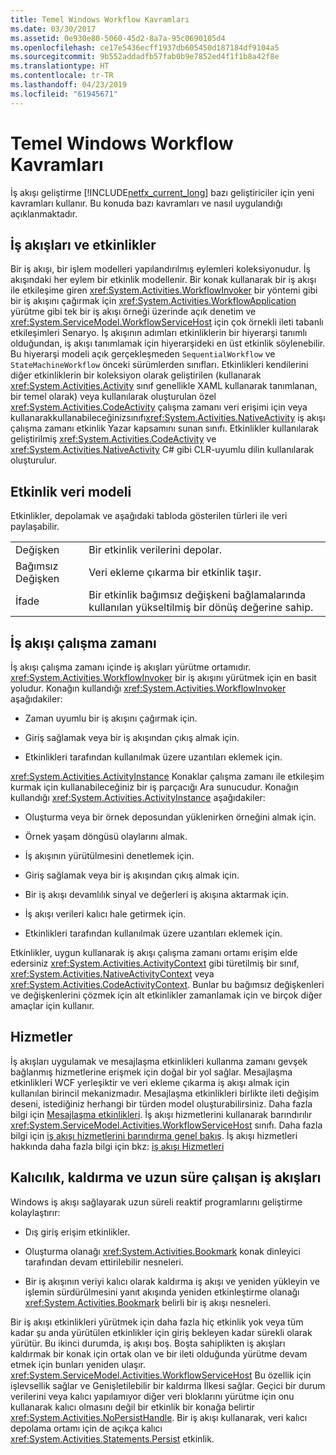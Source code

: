 ```yaml
---
title: Temel Windows Workflow Kavramları
ms.date: 03/30/2017
ms.assetid: 0e930e80-5060-45d2-8a7a-95c0690105d4
ms.openlocfilehash: ce17e5436ecff1937db605450d187184df9104a5
ms.sourcegitcommit: 9b552addadfb57fab0b9e7852ed4f1f1b8a42f8e
ms.translationtype: HT
ms.contentlocale: tr-TR
ms.lasthandoff: 04/23/2019
ms.locfileid: "61945671"
---
```

# <a name="fundamental-windows-workflow-concepts"></a>Temel Windows Workflow Kavramları
İş akışı geliştirme [!INCLUDE[netfx_current_long](../../../includes/netfx-current-long-md.md)] bazı geliştiriciler için yeni kavramları kullanır. Bu konuda bazı kavramları ve nasıl uygulandığı açıklanmaktadır.  
  
## <a name="workflows-and-activities"></a>İş akışları ve etkinlikler  
 Bir iş akışı, bir işlem modelleri yapılandırılmış eylemleri koleksiyonudur. İş akışındaki her eylem bir etkinlik modellenir. Bir konak kullanarak bir iş akışı ile etkileşime giren <xref:System.Activities.WorkflowInvoker> bir yöntemi gibi bir iş akışını çağırmak için <xref:System.Activities.WorkflowApplication> yürütme gibi tek bir iş akışı örneği üzerinde açık denetim ve <xref:System.ServiceModel.WorkflowServiceHost> için çok örnekli ileti tabanlı etkileşimleri Senaryo. İş akışının adımları etkinliklerin bir hiyerarşi tanımlı olduğundan, iş akışı tanımlamak için hiyerarşideki en üst etkinlik söylenebilir. Bu hiyerarşi modeli açık gerçekleşmeden `SequentialWorkflow` ve `StateMachineWorkflow` önceki sürümlerden sınıfları. Etkinlikleri kendilerini diğer etkinliklerin bir koleksiyon olarak geliştirilen (kullanarak <xref:System.Activities.Activity> sınıf genellikle XAML kullanarak tanımlanan, bir temel olarak) veya kullanılarak oluşturulan özel <xref:System.Activities.CodeActivity> çalışma zamanı veri erişimi için veya kullanarakkullanabileceğinizsınıfı<xref:System.Activities.NativeActivity> iş akışı çalışma zamanı etkinlik Yazar kapsamını sunan sınıfı. Etkinlikler kullanılarak geliştirilmiş <xref:System.Activities.CodeActivity> ve <xref:System.Activities.NativeActivity> C# gibi CLR-uyumlu dilin kullanılarak oluşturulur.  
  
## <a name="activity-data-model"></a>Etkinlik veri modeli  
 Etkinlikler, depolamak ve aşağıdaki tabloda gösterilen türleri ile veri paylaşabilir.  
  
|||  
|-|-|  
|Değişken|Bir etkinlik verilerini depolar.|  
|Bağımsız Değişken|Veri ekleme çıkarma bir etkinlik taşır.|  
|İfade|Bir etkinlik bağımsız değişkeni bağlamalarında kullanılan yükseltilmiş bir dönüş değerine sahip.|  
  
## <a name="workflow-runtime"></a>İş akışı çalışma zamanı  
 İş akışı çalışma zamanı içinde iş akışları yürütme ortamıdır. <xref:System.Activities.WorkflowInvoker> bir iş akışını yürütmek için en basit yoludur. Konağın kullandığı <xref:System.Activities.WorkflowInvoker> aşağıdakiler:  
  
- Zaman uyumlu bir iş akışını çağırmak için.  
  
- Giriş sağlamak veya bir iş akışından çıkış almak için.  
  
- Etkinlikleri tarafından kullanılmak üzere uzantıları eklemek için.  
  
 <xref:System.Activities.ActivityInstance> Konaklar çalışma zamanı ile etkileşim kurmak için kullanabileceğiniz bir iş parçacığı Ara sunucudur. Konağın kullandığı <xref:System.Activities.ActivityInstance> aşağıdakiler:  
  
- Oluşturma veya bir örnek deposundan yüklenirken örneğini almak için.  
  
- Örnek yaşam döngüsü olaylarını almak.  
  
- İş akışının yürütülmesini denetlemek için.  
  
- Giriş sağlamak veya bir iş akışından çıkış almak için.  
  
- Bir iş akışı devamlılık sinyal ve değerleri iş akışına aktarmak için.  
  
- İş akışı verileri kalıcı hale getirmek için.  
  
- Etkinlikleri tarafından kullanılmak üzere uzantıları eklemek için.  
  
 Etkinlikler, uygun kullanarak iş akışı çalışma zamanı ortamı erişim elde edersiniz <xref:System.Activities.ActivityContext> gibi türetilmiş bir sınıf, <xref:System.Activities.NativeActivityContext> veya <xref:System.Activities.CodeActivityContext>. Bunlar bu bağımsız değişkenleri ve değişkenlerini çözmek için alt etkinlikler zamanlamak için ve birçok diğer amaçlar için kullanır.  
  
## <a name="services"></a>Hizmetler  
 İş akışları uygulamak ve mesajlaşma etkinlikleri kullanma zamanı gevşek bağlanmış hizmetlerine erişmek için doğal bir yol sağlar. Mesajlaşma etkinlikleri WCF yerleşiktir ve veri ekleme çıkarma iş akışı almak için kullanılan birincil mekanizmadır. Mesajlaşma etkinlikleri birlikte ileti değişim deseni, istediğiniz herhangi bir türden model oluşturabilirsiniz. Daha fazla bilgi için [Mesajlaşma etkinlikleri](../wcf/feature-details/messaging-activities.md). İş akışı hizmetlerini kullanarak barındırılır <xref:System.ServiceModel.Activities.WorkflowServiceHost> sınıfı. Daha fazla bilgi için [iş akışı hizmetlerini barındırma genel bakış](../wcf/feature-details/hosting-workflow-services-overview.md). İş akışı hizmetleri hakkında daha fazla bilgi için bkz: [iş akışı Hizmetleri](../wcf/feature-details/workflow-services.md)  
  
## <a name="persistence-unloading-and-long-running-workflows"></a>Kalıcılık, kaldırma ve uzun süre çalışan iş akışları  
 Windows iş akışı sağlayarak uzun süreli reaktif programlarını geliştirme kolaylaştırır:  
  
- Dış giriş erişim etkinlikler.  
  
- Oluşturma olanağı <xref:System.Activities.Bookmark> konak dinleyici tarafından devam ettirilebilir nesneleri.  
  
- Bir iş akışının veriyi kalıcı olarak kaldırma iş akışı ve yeniden yükleyin ve işlemin sürdürülmesini yanıt akışında yeniden etkinleştirme olanağı <xref:System.Activities.Bookmark> belirli bir iş akışı nesneleri.  
  
 Bir iş akışı etkinlikleri yürütmek için daha fazla hiç etkinlik yok veya tüm kadar şu anda yürütülen etkinlikler için giriş bekleyen kadar sürekli olarak yürütür. Bu ikinci durumda, iş akışı boş. Boşta sahiplikten iş akışları kaldırmak bir konak için ortak olan ve bir ileti olduğunda yürütme devam etmek için bunları yeniden ulaşır. <xref:System.ServiceModel.Activities.WorkflowServiceHost> Bu özellik için işlevsellik sağlar ve Genişletilebilir bir kaldırma İlkesi sağlar. Geçici bir durum verilerini veya kalıcı yapılamıyor diğer veri bloklarını yürütme için onu kullanarak kalıcı olmasını değil bir etkinlik bir konağa belirtir <xref:System.Activities.NoPersistHandle>. Bir iş akışı kullanarak, veri kalıcı depolama ortamı için de açıkça kalıcı <xref:System.Activities.Statements.Persist> etkinlik.
